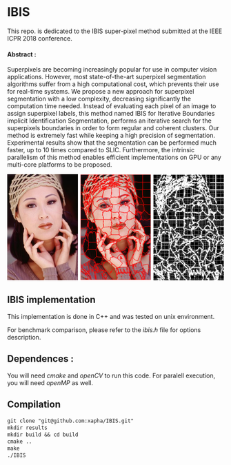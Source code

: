 # IBIS

This repo. is dedicated to the IBIS super-pixel method submitted at the IEEE ICPR 2018 conference.

#### Abstract : 

Superpixels are becoming increasingly popular for use in computer vision applications. However, most state-of-the-art superpixel segmentation algorithms suffer from a high computational cost, which prevents their use for real-time systems. We propose a new approach for superpixel segmentation with a low complexity, decreasing significantly the computation time needed. Instead of evaluating each pixel of an image to assign superpixel labels, this method named IBIS for Iterative Boundaries implicit Identification Segmentation, performs an iterative search for the superpixels boundaries in order to form regular and coherent clusters.
Our method is extremely fast while keeping a high precision of segmentation. Experimental results show that the segmentation can be performed much faster, up to 10 times compared to SLIC. Furthermore, the intrinsic parallelism of this method enables efficient implementations on GPU or any multi-core platforms to be proposed.

![alt text](https://github.com/xapha/IBIS/blob/master/intro.png "intro figure")

## IBIS implementation

This implementation is done in C++ and was tested on unix environment.

For benchmark comparison, please refer to the *ibis.h* file for options description.

## Dependences :

You will need *cmake* and *openCV* to run this code.
For paralell execution, you will need *openMP* as well.

## Compilation


```Shell Session
git clone "git@github.com:xapha/IBIS.git"
mkdir results
mkdir build && cd build
cmake ..
make
./IBIS
```
